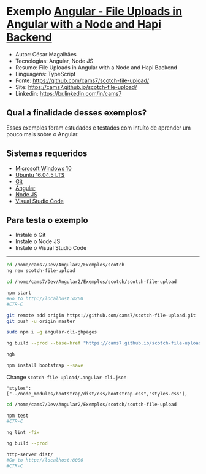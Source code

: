 # Exemplo [Angular - File Uploads in Angular with a Node and Hapi Backend](https://scotch.io/tutorials/file-uploads-in-angular-with-a-node-and-hapi-backend)

* Autor: César Magalhães
* Tecnologias: Angular, Node JS
* Resumo: File Uploads in Angular with a Node and Hapi Backend
* Linguagens: TypeScript
* Fonte: <https://github.com/cams7/scotch-file-upload/>
* Site: <https://cams7.github.io/scotch-file-upload/>
* Linkedin: <https://br.linkedin.com/in/cams7>

## Qual a finalidade desses exemplos?

Esses exemplos foram estudados e testados com intuíto de aprender um pouco mais sobre o Angular.

## Sistemas requeridos

* [Microsoft Windows 10](https://www.microsoft.com/pt-br/software-download/windows10)
* [Ubuntu 16.04.5 LTS](http://releases.ubuntu.com/16.04/)
* [Git](https://git-scm.com/downloads)
* [Angular](https://angular.io/)
* [Node JS](https://nodejs.org/en/)
* [Visual Studio Code](https://code.visualstudio.com/)

## Para testa o exemplo

* Instale o Git
* Instale o Node JS
* Instale o Visual Studio Code

-------------------

```sh
cd /home/cams7/Dev/Angular2/Exemplos/scotch
ng new scotch-file-upload

cd /home/cams7/Dev/Angular2/Exemplos/scotch/scotch-file-upload

npm start
#Go to http://localhost:4200
#CTR-C
```

```sh
git remote add origin https://github.com/cams7/scotch-file-upload.git
git push -u origin master

sudo npm i -g angular-cli-ghpages

ng build --prod --base-href "https://cams7.github.io/scotch-file-upload/"

ngh
```

```sh
npm install bootstrap --save
```

Change `scotch-file-upload/.angular-cli.json`

`"styles": ["../node_modules/bootstrap/dist/css/bootstrap.css","styles.css"],`


```sh
cd /home/cams7/Dev/Angular2/Exemplos/scotch/scotch-file-upload

npm test
#CTR-C

ng lint -fix

ng build --prod

http-server dist/
#Go to http://localhost:8080
#CTR-C
```